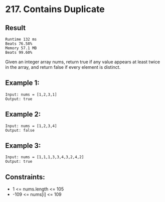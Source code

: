 # 217. Contains Duplicate


## Result
```
Runtime 132 ms
Beats 76.58%
Memory 57.1 MB
Beats 99.60%
```
Given an integer array nums, return true if any value appears at least twice in the array, and return false if every element is distinct.

 

## Example 1:
```
Input: nums = [1,2,3,1]
Output: true
```

## Example 2:
```
Input: nums = [1,2,3,4]
Output: false
```
## Example 3:
```
Input: nums = [1,1,1,3,3,4,3,2,4,2]
Output: true
 ```

## Constraints:

- 1 <= nums.length <= 105
- -109 <= nums[i] <= 109